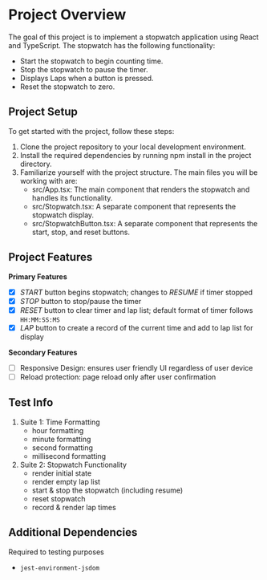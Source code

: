 # Project Overview
The goal of this project is to implement a stopwatch application using React and TypeScript. The stopwatch has the following functionality:
- Start the stopwatch to begin counting time.
- Stop the stopwatch to pause the timer.
- Displays Laps when a button is pressed.
- Reset the stopwatch to zero.

## Project Setup
To get started with the project, follow these steps:
1. Clone the project repository to your local development environment.
2. Install the required dependencies by running npm install in the project directory.
3. Familiarize yourself with the project structure. The main files you will be working with are:
    - src/App.tsx: The main component that renders the stopwatch and handles its functionality.
    - src/Stopwatch.tsx: A separate component that represents the stopwatch display.
    - src/StopwatchButton.tsx: A separate component that represents the start, stop, and reset buttons.

## Project Features
**Primary Features**
- [x] *START* button begins stopwatch; changes to *RESUME* if timer stopped
- [x] *STOP* button to stop/pause the timer 
- [x] *RESET* button to clear timer and lap list; default format of timer follows `HH:MM:SS:MS`
- [x] *LAP* button to create a record of the current time and add to lap list for display

**Secondary Features**
- [ ] Responsive Design: ensures user friendly UI regardless of user device
- [ ] Reload protection: page reload only after user confirmation

## Test Info
1. Suite 1: Time Formatting
    - hour formatting
    - minute formatting
    - second formatting
    - millisecond formatting
2. Suite 2: Stopwatch Functionality
    - render initial state 
    - render empty lap list 
    - start & stop the stopwatch (including resume)
    - reset stopwatch
    - record & render lap times 

## Additional Dependencies
Required to testing purposes
- `jest-environment-jsdom`